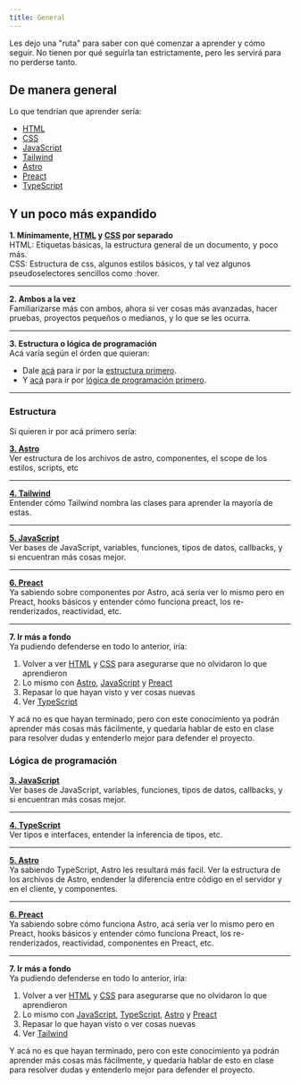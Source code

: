 ```yaml
---
title: General
---
```


Les dejo una "ruta" para saber con qué comenzar a aprender y cómo seguir.
No tienen por qué seguirla tan estrictamente, pero les servirá para no perderse tanto.

## De manera general
Lo que tendrían que aprender sería:
- [HTML](/ruta-para-aprender/html)
- [CSS](/ruta-para-aprender/css)
- [JavaScript](/ruta-para-aprender/js)
- [Tailwind](/ruta-para-aprender/tailwind)
- [Astro](/ruta-para-aprender/astro)
- [Preact](/ruta-para-aprender/preact)
- [TypeScript](/ruta-para-aprender/ts)

## Y un poco más expandido
**1. Mínimamente, [HTML](/ruta-para-aprender/html) y [CSS](/ruta-para-aprender/) por separado** <br>
HTML: Etiquetas básicas, la estructura general de un documento, y poco más.<br>
CSS: Estructura de css, algunos estilos básicos, y tal vez algunos pseudoselectores sencillos como :hover.
___

**2. Ambos a la vez** <br>
Familiarizarse más con ambos, ahora si ver cosas más avanzadas, hacer pruebas, proyectos pequeños o medianos, y lo que se les ocurra.
___

**3. Estructura o lógica de programación** <br>
Acá varía según el órden que quieran:
- Dale [acá](#estructura) para ir por la <u>estructura primero</u>.
- Y [acá](#lógica-de-programación) para ir por <u>lógica de programación primero</u>.
___

### Estructura
Si quieren ir por acá primero sería:

**[3. Astro](/ruta-para-aprender/astro)** <br>
Ver estructura de los archivos de astro, componentes, el scope de los estilos, scripts, etc
___

**[4. Tailwind](/ruta-para-aprender/tailwind)** <br>
Entender cómo Tailwind nombra las clases para aprender la mayoría de estas.
___

**[5. JavaScript](/ruta-para-aprender/js)** <br>
Ver bases de JavaScript, variables, funciones, tipos de datos, callbacks, y si encuentran más cosas mejor.
___

**[6. Preact](/ruta-para-aprender/preact)** <br>
Ya sabiendo sobre componentes por Astro, acá sería ver lo mismo pero en Preact, hooks básicos y entender cómo funciona preact, los re-renderizados, reactividad, etc.
___

**7. Ir más a fondo** <br>
Ya pudiendo defenderse en todo lo anterior, iría:
1. Volver a ver [HTML](/ruta-para-aprender/html) y [CSS](/ruta-para-aprender/css) para asegurarse que no olvidaron lo que aprendieron
2. Lo mismo con [Astro](/ruta-para-aprender/astro), [JavaScript](/ruta-para-aprender/js) y [Preact](/ruta-para-aprender/preact)
3. Repasar lo que hayan visto y ver cosas nuevas
4. Ver [TypeScript](/ruta-para-aprender/ts)

Y acá no es que hayan terminado, pero con este conocimiento ya podrán aprender más cosas más fácilmente, y quedaría hablar de esto en clase para resolver dudas y entenderlo mejor para defender el proyecto.

### Lógica de programación

**[3. JavaScript](/ruta-para-aprender/js)** <br>
Ver bases de JavaScript, variables, funciones, tipos de datos, callbacks, y si encuentran más cosas mejor.
___

**[4. TypeScript](/ruta-para-aprender/ts)** <br>
Ver tipos e interfaces, entender la inferencia de tipos, etc.
___

**[5. Astro](/ruta-para-aprender/astro)** <br>
Ya sabiendo TypeScript, Astro les resultará más facil. Ver la estructura de los archivos de Astro, endender la diferencia entre código en el servidor y en el cliente, y componentes.
___

**[6. Preact](/ruta-para-aprender/preact)** <br>
Ya sabiendo sobre cómo funciona Astro, acá sería ver lo mismo pero en Preact, hooks básicos y entender cómo funciona Preact, los re-renderizados, reactividad, componentes en Preact, etc.
___

**7. Ir más a fondo** <br>
Ya pudiendo defenderse en todo lo anterior, iría:
1. Volver a ver [HTML](/ruta-para-aprender/html) y [CSS](/ruta-para-aprender/css) para asegurarse que no olvidaron lo que aprendieron
2. Lo mismo con [JavaScript](/ruta-para-aprender/js), [TypeScript](/ruta-para-aprender/ts), [Astro](/ruta-para-aprender/astro) y [Preact](/ruta-para-aprender/preact)
3. Repasar lo que hayan visto o ver cosas nuevas
4. Ver [Tailwind](/ruta-para-aprender/tailwind)

Y acá no es que hayan terminado, pero con este conocimiento ya podrán aprender más cosas más fácilmente, y quedaría hablar de esto en clase para resolver dudas y entenderlo mejor para defender el proyecto.
